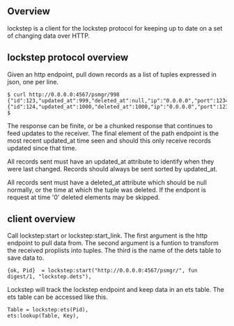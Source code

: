 ## Overview

lockstep is a client for the lockstep protocol for keeping up to date on a set of changing data over HTTP.

## lockstep protocol overview

Given an http endpoint, pull down records as a list of tuples expressed in json, one per line. 

    $ curl http://0.0.0.0:4567/psmgr/998
    {"id":123,"updated_at":999,"deleted_at":null,"ip":"0.0.0.0","port":1234}
    {"id":124,"updated_at":1000,"deleted_at":1000,"ip":"0.0.0.0","port":1234}
    $

The response can be finite, or be a chunked response that continues to feed
updates to the receiver.  The final element of the path endpoint is the most
recent updated_at time seen and should this only receive records updated since
that time.

All records sent must have an updated_at attribute to identify when they were
last changed.  Records should always be sent sorted by updated_at.

All records sent must have a deleted_at attribute which should be null
normally, or the time at which the tuple was deleted.  If the endpont is
request at time '0' deleted elements may be skipped.

## client overview

Call lockstep:start or lockstep:start_link.  The first argument is the http
endpoint to pull data from.  The second argument is a funtion to transform the
received proplists into tuples.  The third is the name of the dets table to
save data to.

    {ok, Pid}  = lockstep:start("http://0.0.0.0:4567/psmgr/", fun digest/1, "lockstep.dets"),

Lockstep will track the lockstep endpoint and keep data in an ets table.  The
ets table can be accessed like this.

    Table = lockstep:ets(Pid),
    ets:lookup(Table, Key),



